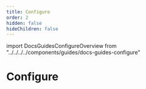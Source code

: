 ```yaml
---
title: Configure
order: 2
hidden: false
hideChildren: false
---
```


import DocsGuidesConfigureOverview from "../../../../components/guides/docs-guides-configure"

# Configure

<DocsGuidesConfigureOverview/>